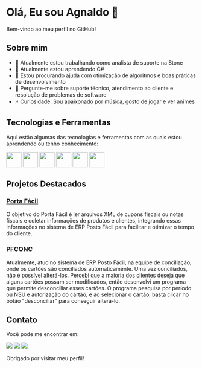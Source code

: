 # Olá, Eu sou Agnaldo 👋

Bem-vindo ao meu perfil no GitHub!

## Sobre mim

- 🔭 Atualmente estou trabalhando como analista de suporte na Stone
- 🌱 Atualmente estou aprendendo C#
- 🤔 Estou procurando ajuda com otimização de algoritmos e boas práticas de desenvolvimento
- 💬 Pergunte-me sobre suporte técnico, atendimento ao cliente e resolução de problemas de software
- ⚡ Curiosidade: Sou apaixonado por música, gosto de jogar e ver animes

## Tecnologias e Ferramentas

Aqui estão algumas das tecnologias e ferramentas com as quais estou aprendendo ou tenho conhecimento:

<p>
  <img src="https://cdn.jsdelivr.net/gh/devicons/devicon/icons/git/git-original.svg" width="40" height="40"/>
  <img src="https://cdn.jsdelivr.net/gh/devicons/devicon@latest/icons/c/c-original.svg" width="40" height="40" />       
  <img src="https://cdn.jsdelivr.net/gh/devicons/devicon/icons/java/java-original.svg" width="40" height="40"/>
  <img src="https://cdn.jsdelivr.net/gh/devicons/devicon@latest/icons/csharp/csharp-original.svg" width="40" height="40"/>      
  <img src="https://cdn.jsdelivr.net/gh/devicons/devicon@latest/icons/mysql/mysql-original.svg" width="40" height="40" />
  <img src="https://cdn.jsdelivr.net/gh/devicons/devicon@latest/icons/visualstudio/visualstudio-original.svg" width="40" height="40"/>
          
          
</p>

## Projetos Destacados

### [Porta Fácil](link-do-projeto-1)
O objetivo do Porta Fácil é ler arquivos XML de cupons fiscais ou notas fiscais e coletar informações de produtos e clientes, integrando essas informações no sistema de ERP Posto Fácil para facilitar e otimizar o tempo do cliente.

### [PFCONC](link-do-projeto-2)
Atualmente, atuo no sistema de ERP Posto Fácil, na equipe de conciliação, onde os cartões são conciliados automaticamente. Uma vez conciliados, não é possível alterá-los. Percebi que a maioria dos clientes deseja que alguns cartões possam ser modificados, então desenvolvi um programa que permite desconciliar esses cartões. O programa pesquisa por período ou NSU e autorização do cartão, e ao selecionar o cartão, basta clicar no botão "desconciliar" para conseguir alterá-lo.

## Contato

Você pode me encontrar em:

<div>
<a href="https://www.instagram.com/agnas0/" target="_blank"><img loading="lazy" src="https://img.shields.io/badge/-Instagram-%23E4405F?style=for-the-badge&logo=instagram&logoColor=white" target="_blank"></a>
<a href = "mailto:agnaldopereira97@gmail.com"><img loading="lazy" src="https://img.shields.io/badge/Gmail-D14836?style=for-the-badge&logo=gmail&logoColor=white" target="_blank"></a>
<a href="https://www.linkedin.com/in/agnaldo-pereira-da-silva-junior-2b08181a2/" target="_blank"><img loading="lazy" src="https://img.shields.io/badge/-LinkedIn-%230077B5?style=for-the-badge&logo=linkedin&logoColor=white" target="_blank"></a>   
</div>


Obrigado por visitar meu perfil!
